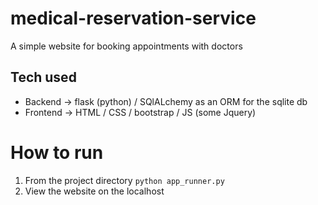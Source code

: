 # medical-reservation-service
A simple website for booking appointments with doctors
## Tech used
- Backend   ->  flask (python) / SQlALchemy as an ORM for the sqlite db
- Frontend  ->  HTML / CSS / bootstrap / JS (some Jquery)
# How to run
1. From the project directory ``python app_runner.py``
2. View the website on the localhost
